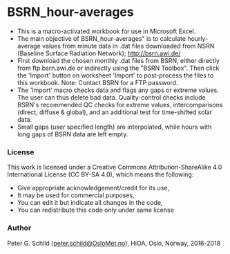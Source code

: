 # BSRN_hour-averages
- This is a macro-activated workbook for use in Microsoft Excel.
- The main objective of BSRN_hour-averages" is to calculate hourly-average values from minute data in .dat files downloaded from NSRN (Baseline Surface Radiation Network); http://bsrn.awi.de/
- First download the chosen monthly .dat files from BSRN, either directly from ftp.bsrn.awi.de or indirectly using the "BSRN Toolbox". Then click the 'Import' button on worksheet 'Import' to post-process the files to this workbook. Note: Contact BSRN for a FTP password.
- The 'Import' macro checks data and flags any gaps or extreme values. The user can thus delete bad data. Quality-control checks include BSRN's recommended QC checks for extreme values, intercomparisons (direct, diffuse & global), and an additional test for time-shifted solar data.
- Small gaps (user specified length) are interpolated, while hours with long gaps of BSRN data are left empty.

### License
This work is licensed under a Creative Commons Attribution-ShareAlike 4.0 International License (CC BY-SA 4.0), which means the following:
- Give appropriate acknowledgement/credit for its use,
- It may be used for commercial purposes,
- You can edit it but indicate all changes in the code,
- You can redistribute this code only under same license

### Author
Peter G. Schild (peter.schild@OsloMet.no), HiOA, Oslo, Norway, 2016-2018
